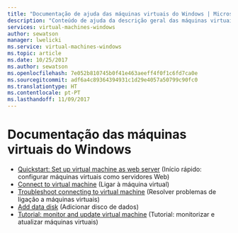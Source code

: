 ```yaml
---
title: "Documentação de ajuda das máquinas virtuais do Windows | Microsoft Docs"
description: "Conteúdo de ajuda da descrição geral das máquinas virtuais do Windows no portal do Azure"
services: virtual-machines-windows
author: sewatson
manager: lwelicki
ms.service: virtual-machines-windows
ms.topic: article
ms.date: 10/25/2017
ms.author: sewatson
ms.openlocfilehash: 7e052b810745b0f41e463aeeff4f0f1c6fd7ca0e
ms.sourcegitcommit: adf6a4c89364394931c1d29e4057a50799c90fc0
ms.translationtype: HT
ms.contentlocale: pt-PT
ms.lasthandoff: 11/09/2017
---
```

# <a name="windows-virtual-machines-documentation"></a>Documentação das máquinas virtuais do Windows

- [Quickstart: Set up virtual machine as web server](/azure/virtual-machines/windows/quick-create-portal/?WT.mc_id=UIHelpPilot) (Início rápido: configurar máquinas virtuais como servidores Web)
- [Connect to virtual machine](/azure/virtual-machines/windows/connect-logon/?WT.mc_id=UIHelpPilot) (Ligar à máquina virtual)
- [Troubleshoot connecting to virtual machine](/azure/virtual-machines/windows/troubleshoot-rdp-connection/?WT.mc_id=UIHelpPilot) (Resolver problemas de ligação a máquinas virtuais)
- [Add data disk](/azure/virtual-machines/windows/attach-managed-disk-portal/?WT.mc_id=UIHelpPilot) (Adicionar disco de dados)
- [Tutorial: monitor and update virtual machine](/azure/virtual-machines/windows/tutorial-monitoring/?WT.mc_id=UIHelpPilot) (Tutorial: monitorizar e atualizar máquinas virtuais)
